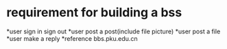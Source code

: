 # requirement for building a bss
*user sign in sign out
*user post a post(include file picture)
*user post a file
*user make a reply
*reference bbs.pku.edu.cn